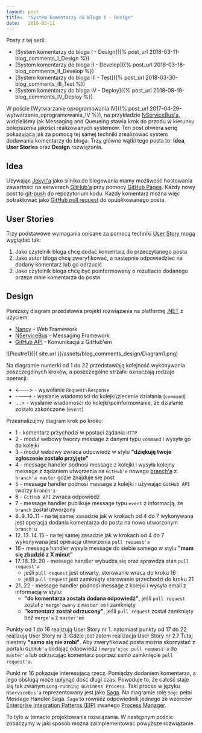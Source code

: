 ```yaml
---
layout: post
title:  "System komentarzy do bloga I - Design"
date:   2018-03-11
---
```


Posty z tej serii:

* [System komentarzy do bloga I - Design]({% post_url 2018-03-11-blog_comments_I_Design %})
* [System komentarzy do bloga II - Develop]({% post_url 2018-03-18-blog_comments_II_Develop %})
* [System komentarzy do bloga III - Test]({% post_url 2018-03-30-blog_comments_III_Test %})
* [System komentarzy do bloga IV - Deploy]({% post_url 2018-08-19-blog_comments_IV_Deploy %})

W poście [Wytwarzanie oprogramowania IV]({% post_url 2017-04-29-wytwarzanie_oprogramowania_IV %}), na przykładzie [NServiceBus'a][1], widzieliśmy jak Messaging and Queueing stawia krok do przodu w kierunku polepszenia jakości realizowanych systemów. Ten post otwiera serię pokazującą jak za pomocą tej samej techniki zrealizować system dodawania komentarzy do bloga. Trzy główne wątki tego posta to: **Idea**, **User Stories** oraz **Design** rozwiązania.

## Idea

Używając [Jekyll'a][2] jako silnika do blogowania mamy możliwość hostowania zawartości na serwerach [GitHub'a][3] przy pomocy [GitHub Pages][4]. Każdy nowy post to [git-push][5] do repozytorium kodu. Każdy komentarz można więc potraktować jako [GitHub pull request][6] do opublikowanego posta.

## User Stories

Trzy podstawowe wymagania opisane za pomocą techniki [User Story][7] mogą wyglądać tak:

1. Jako czytelnik bloga chcę dodać komentarz do przeczytanego posta
2. Jako autor bloga chcę zweryfikować, a następnie odpowiedzieć na dodany komentarz lub go odrzucić
3. Jako czytelnik bloga chcę być poinformowany o rezultacie dodanego przeze mnie komentarza do posta

## Design

Poniższy diagram przedstawia projekt rozwiązania na platformę [.NET][8] z użyciem:
* [Nancy][9] - Web Framework
* [NServiceBus][1] - Messaging Framework
* [GitHub API][10] - Komunikacja z GitHub'em

![Picutre1]({{ site.url }}/assets/blog_comments_design/Diagram1.png)

Na diagramie numerki od 1 do 22 przedstawiają kolejność wykonywania poszczególnych kroków, a poszczególne strzałki oznaczają rodzaje operacji:
* <---> - wywołanie `Request\Response`
* ----> - wysłanie wiadomości do kolejki\zlecenie działania (`command`)
* ....> - wysłanie wiadomości do kolejki\poinformowanie, że działanie zostało zakończone (`event`)

Przeanalizujmy diagram krok po kroku:
* 1 - komentarz przychodzi w postaci żądania `HTTP`
* 2 - moduł webowy tworzy message z danymi typu `command` i wysyła go do kolejki
* 3 - moduł webowy zwraca odpowiedź w stylu **"dziękuję twoje zgłoszenie zostało przyjęte"**
* 4 - message handler podnosi message z kolejki i wysyła kolejny message z żądaniem utworzenia na `GitHub'e` nowego [branch'a][11] z `branch'a master` gdzie znajduje się post
* 5 - message handler podnosi message z kolejki i używając `GitHub API` tworzy `branch'a`
* 6 - `GitHub API` zwraca odpowiedź
* 7 - message handler publikuje message typu `event` z informacją, że `branch` został utworzony
* 8..9..10..11 - na tej samej zasadzie jak w krokach od 4 do 7 wykonywana jest operacja dodania komentarza do posta na nowo utworzonym `branch'u`
* 12..13..14..15 - na tej samej zasadzie jak w krokach od 4 do 7 wykonywana jest operacja utworzenia `pull request'a`
* 16 - message handler wysyła message do siebie samego w stylu **"mam się zbudzić z X minut"**
* 17..18..19..20 - message handler wybudza się oraz sprawdza stan `pull request'a`
    * jeśli `pull request` jest otwarty, sterowanie wraca do kroku 16
    * jeśli `pull request` jest zamknięty sterowanie przechodzi do kroku 21
* 21..22 - message handler podnosi message z kolejki i wysyła email z informacją w stylu:
    * **"do komentarza została dodana odpowiedź"**, jeśli `pull request` został `z'merge'owany` z `master'em` i zamknięty
    * **"komentarz został odrzucony"**, jeśli `pull request` został zamknięty bez `merge'a` z `master'em`

Punkty od 1 do 16 realizują User Story nr 1. natomiast punkty od 17 do 22 realizują User Story nr 3. Gdzie jest zatem realizacja User Story nr 2.? Tutaj niestety **"samo się nie zrobi"**. Aby zweryfikować posta można skorzystać z portalu `GitHub'a` dodając odpowiedź i `merge'ując pull request'a` do `master'a` lub odrzucając komentarz poprzez samo zamknięcie `pull request'a`.

Punkt nr 16 pokazuje interesującą rzecz. Pomiędzy dodaniem komentarza, a jego obsługą może upłynąć dość długi czas. Powoduje to, że całość staje się tak zwanym `Long-running Business Process`. Taki proces w języku `NServiceBus'a` reprezentowany jest jako [Saga][12]. Na diagramie rolę `Sagi` pełni Message Handler Saga. `Saga` to również odpowiednik jednego ze wzorców [Enterprise Integration Patterns (EIP)][13] zwanego [Process Manager][14].

To tyle w temacie projektowania rozwiązania. W następnym poście zobaczymy w jaki sposób można zaimplementować powyższe rozwiązanie.

[1]: https://particular.net/nservicebus "NServiceBus"
[2]: https://jekyllrb.com "Jeykyll"
[3]: https://github.com "GitHub"
[4]: https://pages.github.com/ "GitHub Pages"
[5]: https://git-scm.com/docs/git-push/ "git-push"
[6]: https://help.github.com/articles/about-pull-requests/ "GitHub pull request"
[7]: https://en.wikipedia.org/wiki/User_story/ "User Story"
[8]: https://www.microsoft.com/net/ ".NET"
[9]: http://nancyfx.org/ "Nancy"
[10]: https://developer.github.com/v3/ "GitHub API"
[11]: https://git-scm.com/book/en/v2/Git-Branching-Basic-Branching-and-Merging/ "git-branching"
[12]: https://docs.particular.net/nservicebus/sagas/ "Sagas"
[13]: http://www.enterpriseintegrationpatterns.com/ "EIP"
[14]: http://www.enterpriseintegrationpatterns.com/patterns/messaging/ProcessManager.html "Process Manager"